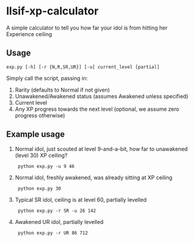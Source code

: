 # llsif-xp-calculator

A simple calculator to tell you how far your idol is from hitting her Experience ceiling

## Usage

    exp.py [-h] [-r {N,R,SR,UR}] [-u] current_level [partial]

Simply call the script, passing in:

1. Rarity (defaults to Normal if not given)
2. Unawakened/Awakened status (assumes Awakened unless specified)
3. Current level
4. Any XP progress towards the next level (optional, we assume zero progress otherwise)

## Example usage

1. Normal idol, just scouted at level 9-and-a-bit, how far to unawakened (level 30) XP ceiling?

        python exp.py -u 9 46

2. Normal idol, freshly awakened, was already sitting at XP ceiling

        python exp.py 30

3. Typical SR idol, ceiling is at level 60, partially levelled

        python exp.py -r SR -u 26 142

4. Awakened UR idol, partially levelled

        python exp.py -r UR 86 712
